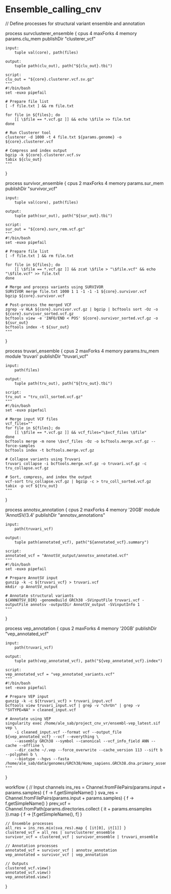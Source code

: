 # Ensemble_calling_cnv

// Define processes for structural variant ensemble and annotation

process survclusterer_ensemble {
    cpus 4
    maxForks 4
    memory params.clu_mem
    publishDir "clusterer_vcf"

    input:
        tuple val(core), path(files)

    output:
        tuple path(clu_out), path("${clu_out}.tbi")

    script:
    clu_out = "${core}.clusterer.vcf.sv.gz"
    """
    #!/bin/bash
    set -euxo pipefail

    # Prepare file list
    [ -f file.txt ] && rm file.txt

    for file in ${files}; do
        [[ \$file == *.vcf.gz ]] && echo \$file >> file.txt
    done

    # Run Clusterer tool
    clusterer -d 1000 -t 4 file.txt ${params.genome} -o ${core}.clusterer.vcf

    # Compress and index output
    bgzip -k ${core}.clusterer.vcf.sv
    tabix ${clu_out}
    """
}

process survivor_ensemble {
    cpus 2
    maxForks 4
    memory params.sur_mem
    publishDir "survivor_vcf"

    input:
        tuple val(core), path(files)

    output:
        tuple path(sur_out), path("${sur_out}.tbi")

    script:
    sur_out = "${core}.surv_rem.vcf.gz"
    """
    #!/bin/bash
    set -euxo pipefail

    # Prepare file list
    [ -f file.txt ] && rm file.txt

    for file in ${files}; do
        [[ \$file == *.vcf.gz ]] && zcat \$file > "\$file.vcf" && echo "\$file.vcf" >> file.txt
    done

    # Merge and process variants using SURVIVOR
    SURVIVOR merge file.txt 1000 1 1 -1 -1 -1 ${core}.survivor.vcf
    bgzip ${core}.survivor.vcf

    # Post-process the merged VCF
    zgrep -v HLA ${core}.survivor.vcf.gz | bgzip | bcftools sort -Oz -o ${core}.survivor_sorted.vcf.gz
    bcftools view -e 'INFO/END < POS' ${core}.survivor_sorted.vcf.gz -o ${sur_out}
    bcftools index -t ${sur_out}
    """
}

process truvari_ensemble {
    cpus 2
    maxForks 4
    memory params.tru_mem
    module 'truvari'
    publishDir "truvari_vcf"

    input:
        path(files)

    output:
        tuple path(tru_out), path("${tru_out}.tbi")

    script:
    tru_out = "tru_coll_sorted.vcf.gz"
    """
    #!/bin/bash
    set -euxo pipefail

    # Merge input VCF files
    vcf_files=""
    for file in ${files}; do
        [[ \$file == *.vcf.gz ]] && vcf_files="\$vcf_files \$file"
    done
    bcftools merge -m none \$vcf_files -Oz -o bcftools.merge.vcf.gz --force-samples
    bcftools index -t bcftools.merge.vcf.gz

    # Collapse variants using Truvari
    truvari collapse -i bcftools.merge.vcf.gz -o truvari.vcf.gz -c tru_collapse.vcf.gz

    # Sort, compress, and index the output
    vcf-sort tru_collapse.vcf.gz | bgzip -c > tru_coll_sorted.vcf.gz
    tabix -p vcf ${tru_out}
    """
}

process annotsv_annotation {
    cpus 2
    maxForks 4
    memory '20GB'
    module 'AnnotSV/3.4'
    publishDir "annotsv_annotations"

    input:
        path(truvari_vcf)

    output:
        tuple path(annotated_vcf), path("${annotated_vcf}.summary")

    script:
    annotated_vcf = "AnnotSV_output/annotsv_annotated.vcf"
    """
    #!/bin/bash
    set -euxo pipefail

    # Prepare AnnotSV input
    gunzip -k -c ${truvari_vcf} > truvari.vcf
    mkdir -p AnnotSV_output

    # Annotate structural variants
    ${ANNOTSV_DIR} -genomeBuild GRCh38 -SVinputFile truvari.vcf -outputFile annotsv -outputDir AnnotSV_output -SVinputInfo 1
    """
}

process vep_annotation {
    cpus 2
    maxForks 4
    memory '20GB'
    publishDir "vep_annotated_vcf"

    input:
        path(truvari_vcf)

    output:
        tuple path(vep_annotated_vcf), path("${vep_annotated_vcf}.index")

    script:
    vep_annotated_vcf = "vep_annotated_variants.vcf"
    """
    #!/bin/bash
    set -euxo pipefail

    # Prepare VEP input
    gunzip -k -c ${truvari_vcf} > truvari_input.vcf
    bcftools view truvari_input.vcf | grep -v "chrUn" | grep -v "SVTYPE=NA" > cleaned_input.vcf

    # Annotate using VEP
    singularity exec /home/ale_sab/project_cnv_vr/ensembl-vep_latest.sif vep \
        -i cleaned_input.vcf --format vcf --output_file ${vep_annotated_vcf} --vcf --everything \
        --assembly GRCh38 --symbol --canonical --vcf_info_field ANN --cache --offline \
        --dir_cache ~/.vep --force_overwrite --cache_version 113 --sift b --polyphen b \
        --biotype --hgvs --fasta /home/ale_sab/data/genomes/GRCh38/Homo_sapiens.GRCh38.dna.primary_assembly.fa
    """
}

workflow {
    // Input channels
    ins_res = Channel.fromFilePairs(params.input + params.samples) { f -> f.getSimpleName() }
    sva_res = Channel.fromFilePairs(params.input + params.samples) { f -> f.getSimpleName() }
    prev_vcf = Channel.fromPath(params.directories.collect { it + params.ensamples }).map { f -> [f.getSimpleName(), f] }

    // Ensemble processes
    all_res = ins_res.mix(sva_res).map { [it[0], it[1]] }
    clustered_vcf = all_res | survclusterer_ensemble
    survivor_vcf = clustered_vcf | survivor_ensemble | truvari_ensemble

    // Annotation processes
    annotated_vcf = survivor_vcf | annotsv_annotation
    vep_annotated = survivor_vcf | vep_annotation

    // Outputs
    clustered_vcf.view()
    annotated_vcf.view()
    vep_annotated.view()
}












